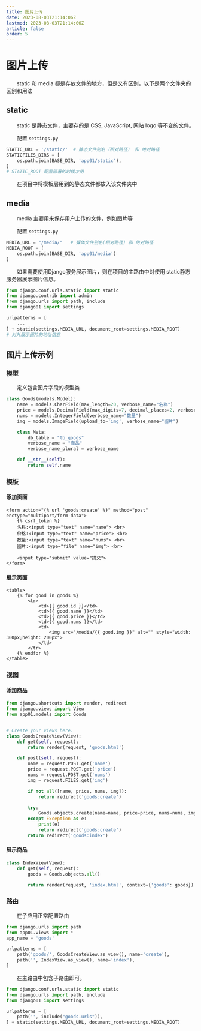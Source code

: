 ```yaml
---
title: 图片上传
date: 2023-08-03T21:14:06Z
lastmod: 2023-08-03T21:14:06Z
article: false
order: 5
---
```


# 图片上传

　　static 和 media 都是存放文件的地方，但是又有区别，以下是两个文件夹的区别和用法

## static

　　static 是静态文件，主要存的是 CSS, JavaScript, 网站 logo 等不变的文件。

　　配置 `settings.py`

```python
STATIC_URL = '/static/'  # 静态文件别名（相对路径） 和 绝对路径
STATICFILES_DIRS = [
    os.path.join(BASE_DIR, 'app01/static'),
]
# STATIC_ROOT 配置部署的时候才用
```

　　在项目中将模板层用到的静态文件都放入该文件夹中

## media

　　media 主要用来保存用户上传的文件，例如图片等

　　配置 `settings.py`

```python
MEDIA_URL = "/media/"   # 媒体文件别名(相对路径) 和 绝对路径
MEDIA_ROOT = [
    os.path.join(BASE_DIR, 'app01/media')
]
```

　　如果需要使用Django服务展示图片，则在项目的主路由中对使用 static静态服务器展示图片信息。

```python
from django.conf.urls.static import static
from django.contrib import admin
from django.urls import path, include
from django01 import settings

urlpatterns = [
    ...
] + static(settings.MEDIA_URL, document_root=settings.MEDIA_ROOT)
# 对外展示图片的地址信息
```

## 图片上传示例

### 模型

　　定义包含图片字段的模型类

```python
class Goods(models.Model):
    name = models.CharField(max_length=20, verbose_name="名称")
    price = models.DecimalField(max_digits=7, decimal_places=2, verbose_name="单价")
    nums = models.IntegerField(verbose_name="数量")
    img = models.ImageField(upload_to='img', verbose_name="图片")

    class Meta:
        db_table = "tb_goods"
        verbose_name = "商品"
        verbose_name_plural = verbose_name

    def __str__(self):
        return self.name
```

### 模板

#### 添加页面

```jinja
<form action="{% url 'goods:create' %}" method="post" enctype="multipart/form-data">
    {% csrf_token %}
    名称:<input type="text" name="name"> <br>
    价格:<input type="text" name="price"> <br>
    数量:<input type="text" name="nums"> <br>
    图片:<input type="file" name="img"> <br>

    <input type="submit" value="提交">
</form>
```

#### 展示页面

```jinja
<table>
    {% for good in goods %}
        <tr>
            <td>{{ good.id }}</td>
            <td>{{ good.name }}</td>
            <td>{{ good.price }}</td>
            <td>{{ good.nums }}</td>
            <td>
                <img src="/media/{{ good.img }}" alt="" style="width: 300px;height: 200px">
            </td>
        </tr>
    {% endfor %}
</table>
```

### 视图

#### 添加商品

```python
from django.shortcuts import render, redirect
from django.views import View
from app01.models import Goods


# Create your views here.
class GoodsCreateView(View):
    def get(self, request):
        return render(request, 'goods.html')

    def post(self, request):
        name = request.POST.get('name')
        price = request.POST.get('price')
        nums = request.POST.get('nums')
        img = request.FILES.get('img')

        if not all([name, price, nums, img]):
            return redirect('goods:create')

        try:
            Goods.objects.create(name=name, price=price, nums=nums, img=img)
        except Exception as e:
            print(e)
            return redirect('goods:create')
        return redirect('goods:index')
```

#### 展示商品

```python
class IndexView(View):
    def get(self, request):
        goods = Goods.objects.all()

        return render(request, 'index.html', context={'goods': goods})
```

### 路由

　　在子应用正常配置路由

```python
from django.urls import path
from app01.views import *
app_name = 'goods'

urlpatterns = [
    path('goods/', GoodsCreateView.as_view(), name='create'),
    path('', IndexView.as_view(), name='index'),
]
```

　　在主路由中包含子路由即可。

```python
from django.conf.urls.static import static
from django.urls import path, include
from django01 import settings

urlpatterns = [
    path('', include("goods.urls")),
] + static(settings.MEDIA_URL, document_root=settings.MEDIA_ROOT)
```
